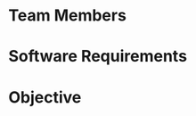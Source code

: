 Team Members
=============



Software Requirements
=====================





Objective
==========
